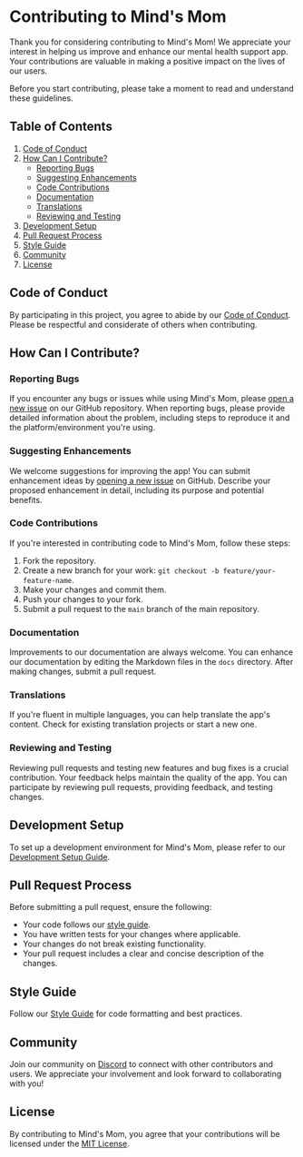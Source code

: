 # Contributing to Mind's Mom

Thank you for considering contributing to Mind's Mom! We appreciate your interest in helping us improve and enhance our mental health support app. Your contributions are valuable in making a positive impact on the lives of our users.

Before you start contributing, please take a moment to read and understand these guidelines.

## Table of Contents

1. [Code of Conduct](#code-of-conduct)
2. [How Can I Contribute?](#how-can-i-contribute)
   - [Reporting Bugs](#reporting-bugs)
   - [Suggesting Enhancements](#suggesting-enhancements)
   - [Code Contributions](#code-contributions)
   - [Documentation](#documentation)
   - [Translations](#translations)
   - [Reviewing and Testing](#reviewing-and-testing)
3. [Development Setup](#development-setup)
4. [Pull Request Process](#pull-request-process)
5. [Style Guide](#style-guide)
6. [Community](#community)
7. [License](#license)

## Code of Conduct

By participating in this project, you agree to abide by our [Code of Conduct](CODE_OF_CONDUCT.md). Please be respectful and considerate of others when contributing.

## How Can I Contribute?

### Reporting Bugs

If you encounter any bugs or issues while using Mind's Mom, please [open a new issue](../../issues) on our GitHub repository. When reporting bugs, please provide detailed information about the problem, including steps to reproduce it and the platform/environment you're using.

### Suggesting Enhancements

We welcome suggestions for improving the app! You can submit enhancement ideas by [opening a new issue](../../issues) on GitHub. Describe your proposed enhancement in detail, including its purpose and potential benefits.

### Code Contributions

If you're interested in contributing code to Mind's Mom, follow these steps:

1. Fork the repository.
2. Create a new branch for your work: `git checkout -b feature/your-feature-name`.
3. Make your changes and commit them.
4. Push your changes to your fork.
5. Submit a pull request to the `main` branch of the main repository.

### Documentation

Improvements to our documentation are always welcome. You can enhance our documentation by editing the Markdown files in the `docs` directory. After making changes, submit a pull request.

### Translations

If you're fluent in multiple languages, you can help translate the app's content. Check for existing translation projects or start a new one.

### Reviewing and Testing

Reviewing pull requests and testing new features and bug fixes is a crucial contribution. Your feedback helps maintain the quality of the app. You can participate by reviewing pull requests, providing feedback, and testing changes.

## Development Setup

To set up a development environment for Mind's Mom, please refer to our [Development Setup Guide](docs/development-setup.md).

## Pull Request Process

Before submitting a pull request, ensure the following:

- Your code follows our [style guide](#style-guide).
- You have written tests for your changes where applicable.
- Your changes do not break existing functionality.
- Your pull request includes a clear and concise description of the changes.

## Style Guide

Follow our [Style Guide](STYLE_GUIDE.md) for code formatting and best practices.

## Community

Join our community on [Discord](https://discord.gg/mindsmom) to connect with other contributors and users. We appreciate your involvement and look forward to collaborating with you!

## License

By contributing to Mind's Mom, you agree that your contributions will be licensed under the [MIT License](LICENSE).
